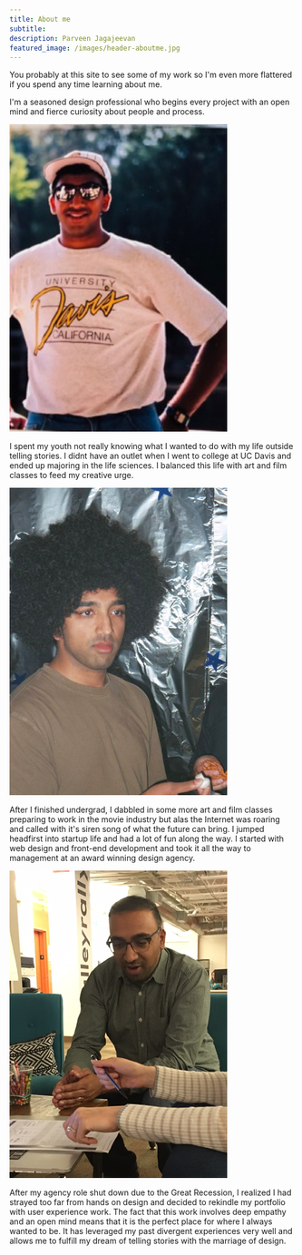 ```yaml
---
title: About me
subtitle: 
description: Parveen Jagajeevan
featured_image: /images/header-aboutme.jpg
---
```


You probably at this site to see some of my work so I'm even more flattered if you spend any time learning about me.

I'm a seasoned design professional who begins every project with an open mind and fierce curiosity about people and process.

<img src="images/parveen-act1.png">
<p>I spent my youth not really knowing what I wanted to do with my life outside telling stories. I didnt have an outlet when I went to college at UC Davis and ended up majoring in the life sciences. I balanced this life with art and film classes to feed my creative urge.</p>

<img src="images/parveen-act2.png"> 
<p>After I finished undergrad, I dabbled in some more art and film classes preparing to work in the movie industry but alas the Internet was roaring and called with it's siren song of what the future can bring. I jumped headfirst into startup life and had a lot of fun along the way. I started with web design and front-end development and took it all the way to management at an award winning design agency.</p>


<img src="images/parveen-act3.png">
<p>After my agency role shut down due to the Great Recession, I realized I had strayed too far from hands on design and decided to rekindle my portfolio with user experience work. The fact that this work involves deep empathy and an open mind means that it is the perfect place for where I always wanted to be. It has leveraged my past divergent experiences very well and allows me to fulfill my dream of telling stories with the marriage of design.</p>
